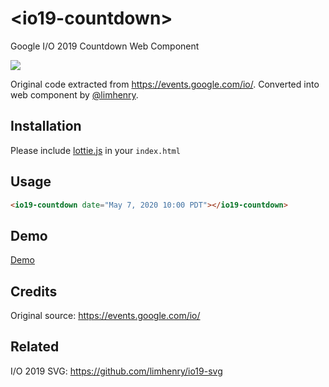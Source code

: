 # \<io19-countdown>

Google I/O 2019 Countdown Web Component

![](https://i.imgur.com/RVQwU0I.gif)

Original code extracted from https://events.google.com/io/.
Converted into web component by [@limhenry](https://github.com/limhenry).


## Installation

Please include [lottie.js](https://github.com/airbnb/lottie-web) in your `index.html`

## Usage

```html
<io19-countdown date="May 7, 2020 10:00 PDT"></io19-countdown>
```

## Demo

[Demo](https://limhenry.github.io/io19-countdown/)

## Credits

Original source: https://events.google.com/io/

## Related

I/O 2019 SVG: https://github.com/limhenry/io19-svg
